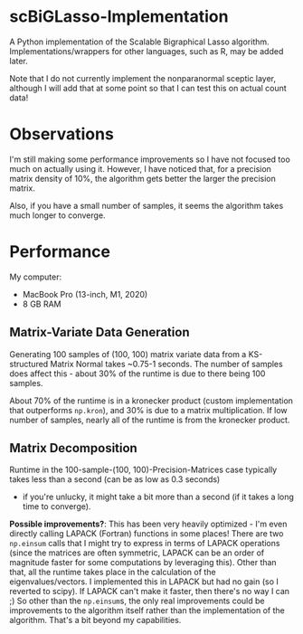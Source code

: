 # scBiGLasso-Implementation
A Python implementation of the Scalable Bigraphical Lasso algorithm.  Implementations/wrappers for other languages, such as R, may be added later.

Note that I do not currently implement the nonparanormal sceptic layer,
although I will add that at some point so that I can test this on actual count data!

# Observations

I'm still making some performance improvements so I have not focused too much on actually using it.  However, I have noticed that,
for a precision matrix density of 10%, the algorithm gets better the larger the precision matrix.

Also, if you have a small number of samples, it seems the algorithm takes much longer to converge.

# Performance

My computer:
* MacBook Pro (13-inch, M1, 2020)
* 8 GB RAM


## Matrix-Variate Data Generation

Generating 100 samples of (100, 100) matrix variate data from a KS-structured Matrix Normal takes ~0.75-1 seconds.
The number of samples does affect this - about 30% of the runtime is due to there being 100 samples.

About 70% of the runtime is in a kronecker product (custom implementation that outperforms `np.kron`), and 30% is due to a
matrix multiplication.  If low number of samples, nearly all of the runtime is from the kronecker product.

## Matrix Decomposition

Runtime in the 100-sample-(100, 100)-Precision-Matrices case typically takes less than a second (can be as low as 0.3 seconds)
- if you're unlucky, it might take a bit more than a second (if it takes a long time to converge).

**Possible improvements?**: This has been very heavily optimized - I'm even directly calling LAPACK (Fortran) functions in some places!
There are two `np.einsum` calls that I might try to express in terms of LAPACK operations (since the matrices are often symmetric,
LAPACK can be an order of magnitude faster for some computations by leveraging this).  Other than that, all the runtime takes place
in the calculation of the eigenvalues/vectors.  I implemented this in LAPACK but had no gain (so I reverted to scipy).  If LAPACK
can't make it faster, then there's no way I can ;)  So other than the `np.einsum`s, the only real improvements could be improvements
to the algorithm itself rather than the implementation of the algorithm.  That's a bit beyond my capabilities.
